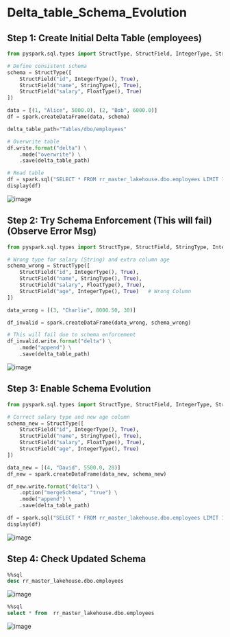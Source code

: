 # Delta_table_Schema_Evolution
## Step 1: Create Initial Delta Table (employees)
``` python
from pyspark.sql.types import StructType, StructField, IntegerType, StringType, FloatType

# Define consistent schema
schema = StructType([
    StructField("id", IntegerType(), True),
    StructField("name", StringType(), True),
    StructField("salary", FloatType(), True)
])

data = [(1, "Alice", 5000.0), (2, "Bob", 6000.0)]
df = spark.createDataFrame(data, schema)

delta_table_path="Tables/dbo/employees"

# Overwrite table
df.write.format("delta") \
    .mode("overwrite") \
    .save(delta_table_path)

# Read table
df = spark.sql("SELECT * FROM rr_master_lakehouse.dbo.employees LIMIT 1000")
display(df)

```
![image](https://github.com/user-attachments/assets/b1fc5d78-6c00-49ec-ba13-75878ae4c875)


## Step 2: Try Schema Enforcement (This will fail)(Observe Error Msg)
``` python
from pyspark.sql.types import StructType, StructField, StringType, IntegerType

# Wrong type for salary (String) and extra column age
schema_wrong = StructType([
    StructField("id", IntegerType(), True),
    StructField("name", StringType(), True),    
    StructField("salary", FloatType(), True), 
    StructField("age", IntegerType(), True)   # Wrong Column
])

data_wrong = [(3, "Charlie", 8000.50, 30)]

df_invalid = spark.createDataFrame(data_wrong, schema_wrong)

# This will fail due to schema enforcement
df_invalid.write.format("delta") \
    .mode("append") \
    .save(delta_table_path)

```
![image](https://github.com/user-attachments/assets/418e8908-8103-4fd9-a2ca-032bb769588d)

## Step 3: Enable Schema Evolution
``` python
from pyspark.sql.types import StructType, StructField, IntegerType, StringType, FloatType

# Correct salary type and new age column
schema_new = StructType([
    StructField("id", IntegerType(), True),
    StructField("name", StringType(), True),
    StructField("salary", FloatType(), True),
    StructField("age", IntegerType(), True)
])

data_new = [(4, "David", 5500.0, 28)]
df_new = spark.createDataFrame(data_new, schema_new)

df_new.write.format("delta") \
    .option("mergeSchema", "true") \
    .mode("append") \
    .save(delta_table_path)

df = spark.sql("SELECT * FROM rr_master_lakehouse.dbo.employees LIMIT 1000")
display(df)

```
![image](https://github.com/user-attachments/assets/84fa6c93-a378-4443-91dc-816d8c8c6d01)

## Step 4: Check Updated Schema
``` sql
%%sql
desc rr_master_lakehouse.dbo.employees
```
![image](https://github.com/user-attachments/assets/38c3b041-8069-4d4b-b8f8-96af0ee3e220)

``` sql
%%sql
select * from  rr_master_lakehouse.dbo.employees
```
![image](https://github.com/user-attachments/assets/3b569c7b-32a4-4660-9324-e7c107792fad)

